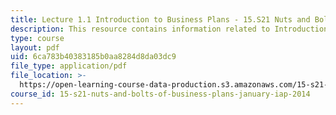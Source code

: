 ```yaml
---
title: Lecture 1.1 Introduction to Business Plans - 15.S21 Nuts and Bolts IAP 2014
description: This resource contains information related to Introduction to Business Plans.
type: course
layout: pdf
uid: 6ca783b40383185b0aa8284d8da03dc9
file_type: application/pdf
file_location: >-
  https://open-learning-course-data-production.s3.amazonaws.com/15-s21-nuts-and-bolts-of-business-plans-january-iap-2014/6ca783b40383185b0aa8284d8da03dc9_MIT15_S21IAP14_Session1.1.pdf
course_id: 15-s21-nuts-and-bolts-of-business-plans-january-iap-2014
---
```

